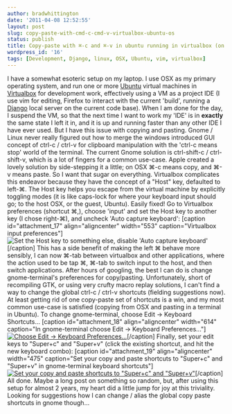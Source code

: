 ```yaml
---
author: bradwhittington
date: '2011-04-08 12:52:55'
layout: post
slug: copy-paste-with-cmd-c-cmd-v-virtualbox-ubuntu-os
status: publish
title: Copy-paste with ⌘-c and ⌘-v in ubuntu running in virtualbox (on an OSX host)
wordpress_id: '16'
tags: [Development, Django, linux, OSX, Ubuntu, vim, virtualbox]
---
```


I have a somewhat esoteric setup on my laptop. I use OSX as my
primary operating system, and run one or more
[Ubuntu](http://ubuntu.com) virtual machines in
[Virtualbox](http://virtualbox.org) for development work,
effectively using a VM as a project IDE (I use vim for editing,
Firefox to interact with the current 'build', running a
[Django](http://djangoproject.com) local server on the current code
base). When I am done for the day, I suspend the VM, so that the
next time I want to work my 'IDE' is in **exactly** the same state
I left it in, and it is up and running faster than any other IDE I
have ever used. But I have this issue with copying and pasting.
Gnome / Linux never really figured out how to merge the windows
introduced GUI concept of ctrl-c / ctrl-v for clipboard
manipulation with the 'ctrl-c means stop' world of the terminal.
The current Gnome solution is ctrl-shift-c / ctrl-shift-v, which is
a lot of fingers for a common use-case. Apple created a lovely
solution by side-stepping it a little; on OSX ⌘-c means copy, and
⌘-v means paste. So I want that sugar on everything. Virtualbox
complicates this endeavor because they have the concept of a "Host"
key, defaulted to left-⌘. The Host key helps you escape from the
virtual machine by explicitly toggling modes (it is like caps-lock
for where your keyboard input should go; to the host OSX, or the
guest, Ubuntu). Easily fixed! Go to Virtualbox preferences
(shortcut ⌘,), choose 'input' and set the Host key to another key
(I chose right-⌘), and uncheck 'Auto capture keyboard': [caption
id="attachment\_17" align="aligncenter" width="553"
caption="Virtualbox input
preferences"]![Set the Host key to something else, disable 'Auto capture keyboard'](http://bradwhittington.files.wordpress.com/2011/04/screen-shot-2011-04-02-at-12-28-39-pm.png "Virtualbox input preferences")[/caption]
This has a side benefit of making the left ⌘ behave more sensibly,
I can now ⌘-tab between virtualbox and other applications, where
the action used to be tap ⌘, ⌘-tab to switch input to the host, and
then switch applications. After hours of googling, the best I can
do is change gnome-terminal's preferences for copy/pasting.
Unfortunately, short of recompiling GTK, or using very crufty macro
replay solutions, I can't find a way to change the global ctrl-c /
ctrl-v shortcuts (fielding suggestions now). At least getting rid
of one copy-paste set of shortcuts is a win, and my most common
use-case is satisfied (copying from OSX and pasting in a terminal
in Ubuntu). To change gnome-terminal, choose Edit -\> Keyboard
Shortcuts... [caption id="attachment\_18" align="aligncenter"
width="614" caption="In gnome-terminal choose Edit -\> Keyboard
Preferences..."][![Choose Edit -\> Keyboard Preferences...](http://bradwhittington.files.wordpress.com/2011/04/screen-shot-2011-04-02-at-12-35-13-pm.png "Gnome-terminal")](http://bradwhittington.files.wordpress.com/2011/04/screen-shot-2011-04-02-at-12-35-13-pm.png)[/caption]
Finally, set your edit keys to "Super+c" and "Super+v" (click the
existing shortcut, and hit the new keyboard combo): [caption
id="attachment\_19" align="aligncenter" width="475" caption="Set
your copy and paste shortcuts to "Super+c" and "Super+v" in
gnome-terminal keyboard
shortcuts"][![Set your copy and paste shortcuts to "Super+c" and "Super+v"](http://bradwhittington.files.wordpress.com/2011/04/screen-shot-2011-04-02-at-12-35-33-pm.png "Gnome-terminal keyboard shortcut preferences")](http://bradwhittington.files.wordpress.com/2011/04/screen-shot-2011-04-02-at-12-35-33-pm.png)[/caption]
All done. Maybe a long post on something so random, but, after
using this setup for almost 2 years, my heart did a little jump for
joy at this triviality. Looking for suggestions how I can change /
alias the global copy paste shortcuts in gnome though...



